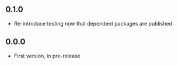 ## 0.1.0

- Re-introduce testing now that dependent packages are published

## 0.0.0

- First version, in pre-release

